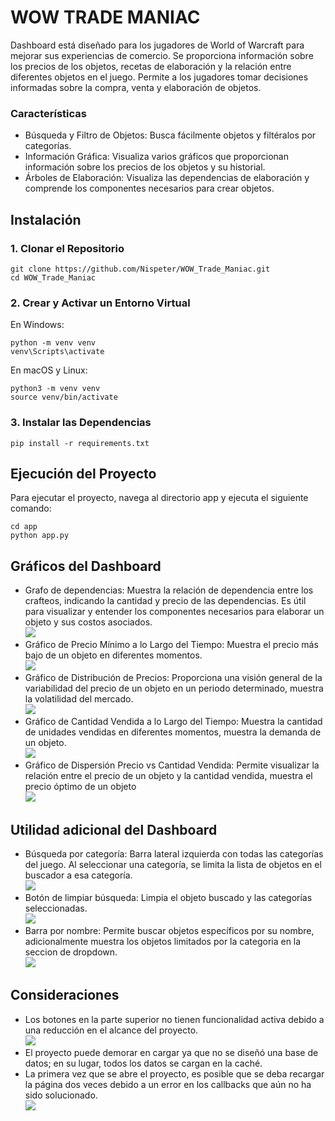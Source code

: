 # WOW TRADE MANIAC
Dashboard está diseñado para los jugadores de World of Warcraft para mejorar sus experiencias de comercio. Se proporciona información sobre los precios de los objetos, recetas de elaboración y la relación entre diferentes objetos en el juego. Permite a los jugadores tomar decisiones informadas sobre la compra, venta y elaboración de objetos.
### Características

- Búsqueda y Filtro de Objetos: Busca fácilmente objetos y filtéralos por categorías.
- Información Gráfica: Visualiza varios gráficos que proporcionan información sobre los precios de los objetos y su historial.
- Árboles de Elaboración: Visualiza las dependencias de elaboración y comprende los componentes necesarios para crear objetos.


## Instalación
### 1. Clonar el Repositorio
```
git clone https://github.com/Nispeter/WOW_Trade_Maniac.git
cd WOW_Trade_Maniac 
```
### 2. Crear y Activar un Entorno Virtual

En Windows:
```
python -m venv venv
venv\Scripts\activate
```
En macOS y Linux:
```
python3 -m venv venv
source venv/bin/activate
```
### 3. Instalar las Dependencias
```
pip install -r requirements.txt
```
## Ejecución del Proyecto
Para ejecutar el proyecto, navega al directorio app y ejecuta el siguiente comando:
```
cd app
python app.py
```

## Gráficos del Dashboard

- Grafo de dependencias: Muestra la relación de dependencia entre los crafteos, indicando la cantidad y precio de las dependencias. Es útil para visualizar y entender los componentes necesarios para elaborar un objeto y sus costos asociados.\
![](https://github.com/Nispeter/WOW_Trade_Maniac/blob/main/app/assets/grafico_grafo.png)
- Gráfico de Precio Mínimo a lo Largo del Tiempo:
        Muestra el precio más bajo de un objeto en diferentes momentos.\
![](https://github.com/Nispeter/WOW_Trade_Maniac/blob/main/app/assets/precio_minimo.png)
- Gráfico de Distribución de Precios:
        Proporciona una visión general de la variabilidad del precio de un objeto en un periodo determinado, muestra la volatilidad del mercado.\
  ![](https://github.com/Nispeter/WOW_Trade_Maniac/blob/main/app/assets/distribucion.png)
- Gráfico de Cantidad Vendida a lo Largo del Tiempo:
        Muestra la cantidad de unidades vendidas en diferentes momentos, muestra la demanda de un objeto.\
  ![](https://github.com/Nispeter/WOW_Trade_Maniac/blob/main/app/assets/cantidad_vendida.png)
- Gráfico de Dispersión Precio vs Cantidad Vendida:
        Permite visualizar la relación entre el precio de un objeto y la cantidad vendida, muestra el precio óptimo de un objeto\
![](https://github.com/Nispeter/WOW_Trade_Maniac/blob/main/app/assets/dispersion.png)

## Utilidad adicional del Dashboard

- Búsqueda por categoría: Barra lateral izquierda con todas las categorías del juego. Al seleccionar una categoría, se limita la lista de objetos en el buscador a esa categoría.\
        ![](https://github.com/Nispeter/WOW_Trade_Maniac/blob/main/app/assets/sidebar.png)
- Botón de limpiar búsqueda: Limpia el objeto buscado y las categorías seleccionadas.\
        ![](https://github.com/Nispeter/WOW_Trade_Maniac/blob/main/app/assets/reset.png)
- Barra por nombre: Permite buscar objetos específicos por su nombre, adicionalmente muestra los objetos limitados por la categoria en la seccion de dropdown.\
        ![](https://github.com/Nispeter/WOW_Trade_Maniac/blob/main/app/assets/Barra%20Superior.png)

## Consideraciones
- Los botones en la parte superior no tienen funcionalidad activa debido a una reducción en el alcance del proyecto.\
        ![](https://github.com/Nispeter/WOW_Trade_Maniac/blob/main/app/assets/botones.png)
- El proyecto puede demorar en cargar ya que no se diseñó una base de datos; en su lugar, todos los datos se cargan en la caché.
- La primera vez que se abre el proyecto, es posible que se deba recargar la página dos veces debido a un error en los callbacks que aún no ha sido solucionado.\
![](https://github.com/Nispeter/WOW_Trade_Maniac/blob/main/app/assets/error.png)

